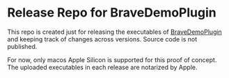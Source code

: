 # Release Repo for BraveDemoPlugin

This repo is created just for releasing the executables of [BraveDemoPlugin](http://fcaspe.github.io/BravePlugin) and keeping track of changes across versions. Source code is not published.

For now, only macos Apple Silicon is supported for this proof of concept. The uploaded executables in each release are notarized by Apple.
